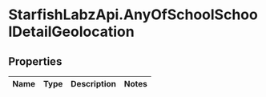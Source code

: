 # StarfishLabzApi.AnyOfSchoolSchoolDetailGeolocation

## Properties
Name | Type | Description | Notes
------------ | ------------- | ------------- | -------------
